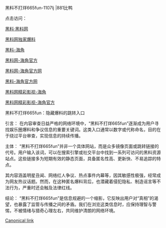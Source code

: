 黑料不打烊665fun-1107lj |881比鸭

点击访问：

<a href="https://heiliaolvzlu3.pages.dev">黑料·黑料网</a>

<a href="https://heiliaoyvnrda.pages.dev">黑料网独家爆料</a>

<a href="https://heiliao5s28gk.pages.dev">黑料-海角</a>

<a href="https://heiliaoxrq8i9.pages.dev">黑料网-海角官方</a>

<a href="https://heiliaotlyq53.pages.dev">黑料网-海角官方网</a>

<a href="https://heiliaokof3cy.pages.dev">黑料-海角官方网</a>

<a href="https://heiliao3gvg9x.pages.dev">黑料网精彩影视-海角</a>

<a href="https://heiliaoubleqx.pages.dev">黑料网精彩影视-海角官方</a>

黑料不打烊665fun：隐藏爆料的跳转入口

引言：
在内容审查日益严格的网络环境中，“黑料不打烊665fun”逐渐成为用户寻找娱乐圈爆料和争议信息的重要关键词。这类入口通常以数字或代称命名，目的在于绕过平台审查，实现信息的持续传播。

主体：
“黑料不打烊665fun”并非一个具体网站，而是众多镜像页面或跳转链接的代号。用户输入该词，可以在搜索引擎或社交平台中找到一系列可访问的黑料资源站点。这些链接多为短期有效的静态页面，具备匿名性高、更新快、不易追踪的特点。

其内容涵盖明星丑闻、网络红人争议、热点事件内幕等，因其敏感性极强，经常成为网友热议话题。然而，在这种匿名爆料背后，也潜藏着侵犯隐私、制造谣言等不法行为，严重时还会触及法律红线。

结论：
“黑料不打烊665fun”是信息规避的一个缩影，它反映出用户对“真相”的渴望，也暴露了监管与传播之间的矛盾。我们在浏览这类信息时，应保持理智与警惕，不被情绪与猎奇心理左右，共同维护清朗的网络环境。

[Canonical link](https://github.com/nno99888/nn4 )

